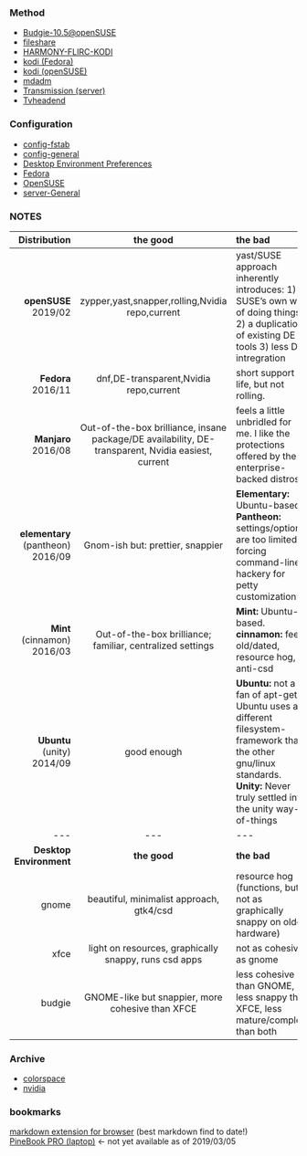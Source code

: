 ### Method
- [Budgie-10.5@openSUSE](budgieSUSE.md)
- [fileshare](fileshare.md)  
- [HARMONY-FLIRC-KODI](HARMONY-FLIRC-KODI.md)  
- [kodi (Fedora)](kodi-fedora.md)  
- [kodi (openSUSE)](kodi-opensuse.md)  
- [mdadm](mdadm.md)  
- [Transmission (server)](server-trans.md)  
- [Tvheadend](server-tvh.md)  

### Configuration
- [config-fstab](fstab.md)  
- [config-general](config.md)  
- [Desktop Environment Preferences](DE.md)
- [Fedora](fedora.md)  
- [OpenSUSE](opensuse.md)  
- [server-General](server-gen.md)  

### NOTES

Distribution	|	the good |	the bad
--:|:--:|:--
**openSUSE** 2019/02	|	zypper,yast,snapper,rolling,Nvidia repo,current	| yast/SUSE approach inherently introduces: 1) SUSE’s own way of doing things 2) a duplication of existing DE tools 3) less DE intregration
**Fedora** 2016/11	|	dnf,DE-transparent,Nvidia repo,current	| short support life, but not rolling.
**Manjaro** 2016/08	|	Out-of-the-box brilliance, insane package/DE availability, DE-transparent, Nvidia easiest, current	| feels a little unbridled for me. I like the protections offered by the enterprise-backed distros.
**elementary** (pantheon) 2016/09|	Gnom-ish but: prettier, snappier	| **Elementary:** Ubuntu-based. **Pantheon:** settings/options are too limited, forcing command-line hackery for petty customization
**Mint** (cinnamon) 2016/03	|	Out-of-the-box brilliance; familiar, centralized settings	| **Mint:** Ubuntu-based. **cinnamon:** feels old/dated, resource hog, anti-csd
**Ubuntu** (unity) 2014/09	|	good enough	| **Ubuntu:** not a fan of apt-get, Ubuntu uses a different filesystem-framework than the other gnu/linux standards. **Unity:** Never truly settled into the unity way-of-things
--- | --- | ---
**Desktop Environment**	|	**the good**	|	**the bad**
gnome	|	beautiful, minimalist approach, gtk4/csd | resource hog (functions, but not as graphically snappy on older hardware)
xfce	|	light on resources, graphically snappy, runs csd apps | not as cohesive as gnome
budgie	|	GNOME-like but snappier, more cohesive than XFCE	| less cohesive than GNOME, less snappy than XFCE, less mature/complete than both

### Archive
- [colorspace](colorspace.md)  
- [nvidia](nvidia.md)  

### bookmarks
[markdown extension for browser](https://github.com/simov/markdown-viewer) (best markdown find to date!)  
[PineBook PRO (laptop)](https://forum.pine64.org/showthread.php?tid=7093&pid=43850#pid43850) <- not yet available as of 2019/03/05  
